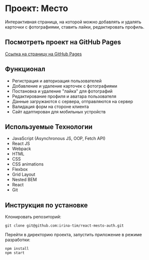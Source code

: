 # Проект: Место

Интерактивная страница, на которой можно добавлять и удалять карточки с фотографиями, ставить лайки, редактировать профиль.

## Посмотреть проект на GitHub Pages

[Ссылка на страницу на GitHub Pages](https://irina-tim.github.io/react-mesto-auth/)

## Функционал

- Регистрация и авторизация пользователей
- Добавление и удаление карточек с фотографиями
- Постановка и удаление "лайка" для фотографий
- Редактирование профиля и аватара пользователя
- Данные загружаются с сервера, отправляются на сервер
- Валидация форм на стороне клиента
- Сайт адаптирован для мобильных устройств

## Используемые Технологии

- JavaScript (Asynchronous JS, OOP, Fetch API)
- React JS
- Webpack
- HTML
- CSS
- СSS animations
- Flexbox
- Grid Layout
- Nested BEM
- React
- Git

## Инструкция по установке

Клонировать репозиторий:

```console
git clone git@github.com:irina-tim/react-mesto-auth.git
```

Перейти в директорию проекта, запустить приложение в режиме разработки:

```console
npm install
npm start
```

